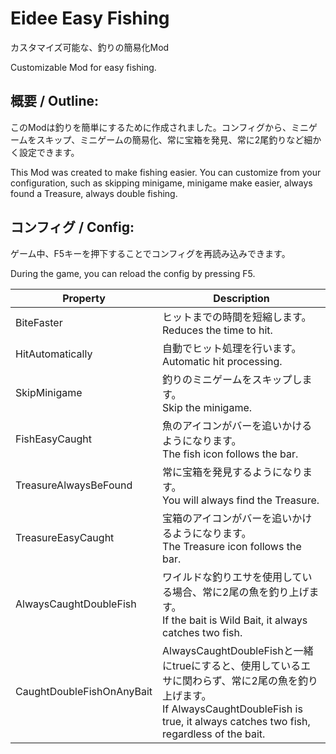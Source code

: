 # Eidee Easy Fishing
カスタマイズ可能な、釣りの簡易化Mod

Customizable Mod for easy fishing.

## 概要 / Outline:
  このModは釣りを簡単にするために作成されました。コンフィグから、ミニゲームをスキップ、ミニゲームの簡易化、常に宝箱を発見、常に2尾釣りなど細かく設定できます。

  This Mod was created to make fishing easier. You can customize from your configuration, such as skipping minigame, minigame make easier, always found a Treasure, always double fishing.

## コンフィグ / Config:
  ゲーム中、F5キーを押下することでコンフィグを再読み込みできます。

  During the game, you can reload the config by pressing F5.

|Property|Description|
|--------|-----------|
|BiteFaster|ヒットまでの時間を短縮します。<br>Reduces the time to hit.|
|HitAutomatically|自動でヒット処理を行います。<br>Automatic hit processing.|
|SkipMinigame|釣りのミニゲームをスキップします。<br>Skip the minigame.|
|FishEasyCaught|魚のアイコンがバーを追いかけるようになります。<br>The fish icon follows the bar.|
|TreasureAlwaysBeFound|常に宝箱を発見するようになります。<br>You will always find the Treasure.|
|TreasureEasyCaught|宝箱のアイコンがバーを追いかけるようになります。<br>The Treasure icon follows the bar.|
|AlwaysCaughtDoubleFish|ワイルドな釣りエサを使用している場合、常に2尾の魚を釣り上げます。<br>If the bait is Wild Bait, it always catches two fish.|
|CaughtDoubleFishOnAnyBait|AlwaysCaughtDoubleFishと一緒にtrueにすると、使用しているエサに関わらず、常に2尾の魚を釣り上げます。<br>If AlwaysCaughtDoubleFish is true, it always catches two fish, regardless of the bait.|
